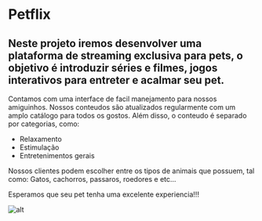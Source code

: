 # Petflix
Neste projeto iremos desenvolver uma plataforma de streaming exclusiva para pets, o objetivo é introduzir séries e filmes, jogos interativos para entreter e acalmar seu pet.
---------------------------------------------------------------------------------------------------------------
Contamos com uma interface de facil manejamento para nossos amiguinhos.
Nossos conteudos são atualizados regularmente com um amplo catálogo para todos os gostos.
Além disso, o conteudo é separado por categorias, como: 
- Relaxamento
- Estimulação
- Entretenimentos gerais

Nossos clientes podem escolher entre os tipos de animais que possuem, tal como: Gatos, cachorros, passaros, roedores e etc...

Esperamos que seu pet tenha uma excelente experiencia!!!

![alt](https://imgb.ifunny.co/images/f2c9437dd05988398c60866a2ed0d3ba5e3f30155eda487e24a7a13732519a3a_1.jpg)